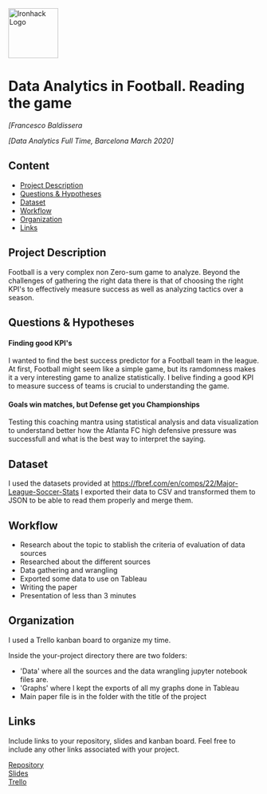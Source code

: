 <img src="https://bit.ly/2VnXWr2" alt="Ironhack Logo" width="100"/>

# Data Analytics in Football. Reading the game
*[Francesco Baldissera*

*[Data Analytics Full Time, Barcelona March 2020]*

## Content
- [Project Description](#project-description)
- [Questions & Hypotheses](#questions-hypotheses)
- [Dataset](#dataset)
- [Workflow](#workflow)
- [Organization](#organization)
- [Links](#links)

## Project Description
Football is a very complex non Zero-sum game to analyze. Beyond the challenges of gathering the right data there is that of choosing the right KPI's to effectively measure success as well as analyzing tactics over a season.

## Questions & Hypotheses
#### Finding good KPI's
I wanted to find the best success predictor for a Football team in the league. At first, Football might seem like a simple game, but its ramdomness makes it a very interesting game to analize statistically. I belive finding a good KPI to measure success of teams is crucial to understanding the game.

#### Goals win matches, but Defense get you Championships
Testing this coaching mantra using statistical analysis and data visualization to understand better how the Atlanta FC high defensive pressure was successfull and what is the best way to interpret the saying. 

## Dataset
I used the datasets provided at https://fbref.com/en/comps/22/Major-League-Soccer-Stats I exported their data to CSV and transformed them to JSON to be able to read them properly and merge them.

## Workflow
- Research about the topic to stablish the criteria of evaluation of data sources
- Researched about the different sources
- Data gathering and wrangling
- Exported some data to use on Tableau
- Writing the paper 
- Presentation of less than 3 minutes

## Organization
I used a Trello kanban board to organize my time.

Inside the your-project directory there are two folders:
- 'Data' where all the sources and the data wrangling jupyter notebook files are.
- 'Graphs' where I kept the exports of all my graphs done in Tableau
- Main paper file is in the folder with the title of the project

## Links
Include links to your repository, slides and kanban board. Feel free to include any other links associated with your project.

[Repository](https://github.com/franbaldi/Project-Week-5-Your-Own-Project/)  
[Slides](https://docs.google.com/presentation/d/1wgyOBjutmTzWpSPjS7HmRls6yjsYTqut8Oa9Q8Rcxyw/edit?usp=sharing)  
[Trello](https://trello.com/b/Mt59IFCK)  
